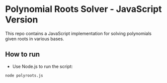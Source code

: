 # Polynomial Roots Solver - JavaScript Version

This repo contains a JavaScript implementation for solving polynomials given roots in various bases.

## How to run

- Use Node.js to run the script:

```bash
node polyroots.js
